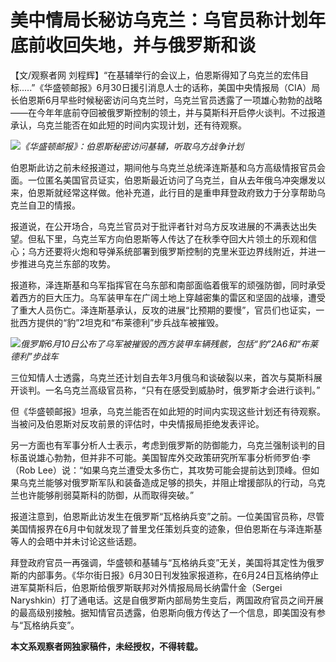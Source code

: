 

# 美中情局长秘访乌克兰：乌官员称计划年底前收回失地，并与俄罗斯和谈

【文/观察者网
刘程辉】“在基辅举行的会议上，伯恩斯得知了乌克兰的宏伟目标.....”《华盛顿邮报》6月30日援引消息人士的话称，美国中央情报局（CIA）局长伯恩斯6月早些时候秘密访问乌克兰时，乌克兰官员透露了一项雄心勃勃的战略——在今年年底前夺回被俄罗斯控制的领土，并与莫斯科开启停火谈判。不过报道承认，乌克兰能否在如此短的时间内实现计划，还有待观察。

![](https://inews.gtimg.com/newsapp_bt/0/15810851022/1000)_《华盛顿邮报》：伯恩斯秘密访问基辅，听取乌方战争计划_

伯恩斯此访之前未经报道过，期间他与乌克兰总统泽连斯基和乌方高级情报官员会面。一位匿名美国官员证实，伯恩斯最近访问了乌克兰，自从去年俄乌冲突爆发以来，伯恩斯就经常这样做。他补充道，此行目的是重申拜登政府致力于分享帮助乌克兰自卫的情报。

报道说，在公开场合，乌克兰官员对于批评者针对乌方反攻进展的不满表达出失望。但私下里，乌克兰军方向伯恩斯等人传达了在秋季夺回大片领土的乐观和信心；乌方还要将火炮和导弹系统部署到俄罗斯控制的克里米亚边界线附近，并进一步推进乌克兰东部的攻势。

报道称，泽连斯基和乌军指挥官在乌东部和南部面临着俄军的顽强防御，同时承受着西方的巨大压力。乌军装甲车在广阔土地上穿越密集的雷区和坚固的战壕，遭受了重大人员伤亡。泽连斯基承认，反攻的进展“比预期的要慢”，官员们也证实，一批西方提供的“豹”2坦克和“布莱德利”步兵战车被摧毁。

![](https://inews.gtimg.com/newsapp_bt/0/15810851023/1000)_俄罗斯6月10日公布了乌军被摧毁的西方装甲车辆残骸，包括“豹”2A6和“布莱德利”步战车_

三位知情人士透露，乌克兰还计划自去年3月俄乌和谈破裂以来，首次与莫斯科展开谈判。一名乌克兰高级官员称，“只有在感受到威胁时，俄罗斯才会进行谈判。”

但《华盛顿邮报》坦承，乌克兰能否在如此短的时间内实现这些计划还有待观察。当被问及伯恩斯对反攻前景的评估时，中央情报局拒绝发表评论。

另一方面也有军事分析人士表示，考虑到俄罗斯的防御能力，乌克兰强制谈判的目标虽说雄心勃勃，但并非不可能。美国智库外交政策研究所军事分析师罗伯·李（Rob
Lee）说：“如果乌克兰遭受太多伤亡，其攻势可能会提前达到顶峰。但如果乌克兰能够对俄罗斯军队和装备造成足够的损失，并阻止增援部队的行动，乌克兰也许能够削弱莫斯科的防御，从而取得突破。”

报道注意到，伯恩斯此访发生在俄罗斯“瓦格纳兵变”之前。一位美国官员称，尽管美国情报界在6月中旬就发现了普里戈任策划兵变的迹象，但伯恩斯在与泽连斯基等人的会晤中并未讨论这些话题。

拜登政府官员一再强调，华盛顿和基辅与“瓦格纳兵变”无关，美国将其定性为俄罗斯的内部事务。《华尔街日报》6月30日刊发独家报道称，在6月24日瓦格纳停止进军莫斯科后，伯恩斯给俄罗斯联邦对外情报局局长纳雷什金（Sergei
Naryshkin）打了通电话。这是自俄罗斯内部局势生变后，两国政府官员之间开展的最高级别接触。据知情官员透露，伯恩斯向俄方传达了一个信息，即美国没有参与“瓦格纳兵变”。

**本文系观察者网独家稿件，未经授权，不得转载。**

